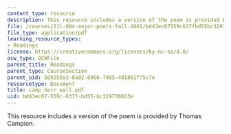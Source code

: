 ```yaml
---
content_type: resource
description: This resource includes a version of the poem is provided by Thomas Campion.
file: /courses/21l-004-major-poets-fall-2001/bd43ec07559c637fbd55bc329730023e_camp_herr_wall.pdf
file_type: application/pdf
learning_resource_types:
- Readings
license: https://creativecommons.org/licenses/by-nc-sa/4.0/
ocw_type: OCWFile
parent_title: Readings
parent_type: CourseSection
parent_uid: 509250a3-0a02-6960-7405-481861f75c7e
resourcetype: Document
title: camp_herr_wall.pdf
uid: bd43ec07-559c-637f-bd55-bc329730023e
---
```

This resource includes a version of the poem is provided by Thomas Campion.